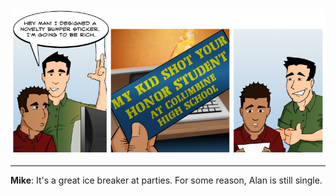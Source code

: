 <!--
.. title: I Could Get Into Trouble For This
.. slug: i-could-get-into-trouble-for-this
.. date: 2008/09/23 00:00:00
.. tags: 
.. link: 
.. description: 
-->

<a href='i-could-get-into-trouble-for-this.html' title='View comments'>
<img class='comic' src='../assets/comics/20080923.jpg' />
</a>

<em></em>

<!-- TEASER_END -->
<hr />

<div class='comments'>
<b>Mike</b>: It's a great ice breaker at parties.  For some reason, Alan is still single.<br /><br />
</div>

